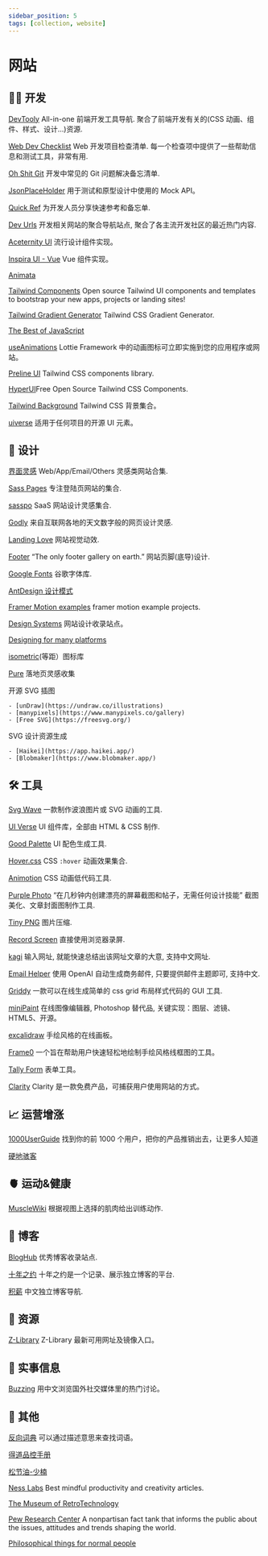 ```yaml
---
sidebar_position: 5
tags: [collection, website]
---
```


# 网站

## 🧑‍💻 开发

[DevTooly](https://devtooly.com/) All-in-one 前端开发工具导航. 聚合了前端开发有关的(CSS 动画、组件、样式、设计...)资源.

[Web Dev Checklist](https://www.toptal.com/developers/webdevchecklist) Web 开发项目检查清单. 每一个检查项中提供了一些帮助信息和测试工具，非常有用.

[Oh Shit Git](https://ohshitgit.com/zh) 开发中常见的 Git 问题解决备忘清单.

[JsonPlaceHolder](https://jsonplaceholder.typicode.com/) 用于测试和原型设计中使用的 Mock API。

[Quick Ref](https://quickref.me/) 为开发人员分享快速参考和备忘单.

[Dev Urls](https://devurls.com/) 开发相关网站的聚合导航站点, 聚合了各主流开发社区的最近热门内容.

[Aceternity UI](https://ui.aceternity.com/) 流行设计组件实现。

[Inspira UI - Vue](https://inspira-ui.com/) Vue 组件实现。

[Animata](https://animata.design/)

[Tailwind Components](https://tailwindcomponents.com/) Open source Tailwind UI components and templates to
bootstrap your new apps, projects or landing sites!

[Tailwind Gradient Generator](https://tailwindcomponents.com/gradient-generator/) Tailwind CSS Gradient Generator.

[The Best of JavaScript](https://bestofjs.org/)

[useAnimations](https://useanimations.com/) Lottie Framework 中的动画图标可立即实施到您的应用程序或网站。

[Preline UI](https://preline.co/index.html) Tailwind CSS components library.

[HyperUI](https://www.hyperui.dev/)Free Open Source Tailwind CSS Components.

[Tailwind Background](https://bg.ibelick.com/) Tailwind CSS 背景集合。

[uiverse](https://uiverse.io/) 适用于任何项目的开源 UI 元素。

## 🎨 设计

[界面灵感](https://uxchi.notion.site/881b4c0179a74935a3f607ad3521cdb5) Web/App/Email/Others 灵感类网站合集.

[Sass Pages](https://saaspages.xyz/) 专注登陆页网站的集合.

[sasspo](https://www.saaspo.com/) SaaS 网站设计灵感集合.

[Godly](https://godly.website/) 来自互联网各地的天文数字般的网页设计灵感.

[Landing Love](https://www.landing.love/) 网站视觉动效.

[Footer](https://www.footer.design/) “The only footer gallery on earth.” 网站页脚(底导)设计.

[Google Fonts](https://fonts.google.com/) 谷歌字体库.

[AntDesign 设计模式](https://www.yuque.com/ant-design/design-pattern/intro)

[Framer Motion examples](https://framermotionexamples.com/) framer motion example projects.

[Design Systems](https://www.designsystemhunt.com/) 网站设计收录站点。

[Designing for many platforms](https://design.facebook.com/toolsandresources/devices/)

[isometric](https://www.isocons.app/)(等距）图标库

[Pure](https://purelanding.page/) 落地页灵感收集

开源 SVG 插图

    - [unDraw](https://undraw.co/illustrations)
    - [manypixels](https://www.manypixels.co/gallery)
    - [Free SVG](https://freesvg.org/)

SVG 设计资源生成

    - [Haikei](https://app.haikei.app/)
    - [Blobmaker](https://www.blobmaker.app/)

## 🛠️ 工具

[Svg Wave](https://svgwave.in/) 一款制作波浪图片或 SVG 动画的工具.

[UI Verse](https://uiverse.io/) UI 组件库，全部由 HTML & CSS 制作.

[Good Palette](https://goodpalette.io/) UI 配色生成工具.

[Hover.css](https://ianlunn.github.io/Hover/#effects) CSS `:hover` 动画效果集合.

[Animotion](https://animotion.dev/) CSS 动画低代码工具.

[Purple Photo](https://purple-photo.web.app/) “在几秒钟内创建漂亮的屏幕截图和帖子，无需任何设计技能” 截图美化、文章封面图制作工具.

[Tiny PNG](https://tinypng.com/) 图片压缩.

[Record Screen](https://recordscreen.io/) 直接使用浏览器录屏.

[kagi](https://kagi.com/summarizer/index.html) 输入网址, 就能快速总结出该网址文章的大意, 支持中文网址.

[Email Helper](https://email-helper.vercel.app/) 使用 OpenAI 自动生成商务邮件, 只要提供邮件主题即可, 支持中文.

[Griddy](https://griddy.io/) 一款可以在线生成简单的 css grid 布局样式代码的 GUI 工具.

[miniPaint](https://github.com/viliusle/miniPaint) 在线图像编辑器, Photoshop 替代品, 关键实现：图层、滤镜、HTML5、开源。

[excalidraw](https://github.com/excalidraw/excalidraw) 手绘风格的在线画板。

[Frame0](https://frame0.app/) 一个旨在帮助用户快速轻松地绘制手绘风格线框图的工具。

[Tally Form](https://tally.so/) 表单工具。

[Clarity](https://clarity.microsoft.com/) Clarity 是一款免费产品，可捕获用户使用网站的方式。

## 📈 运营增涨

[1000UserGuide](https://1000userguide.com/#/) 找到你的前 1000 个用户，把你的产品推销出去，让更多人知道

[硬地骇客](https://book.hardhacker.com/)

## 🫀 运动&健康

[MuscleWiki](https://musclewiki.com/) 根据视图上选择的肌肉给出训练动作.

## 📜 博客

[BlogHub](https://bloghub.fun/) 优秀博客收录站点.

[十年之约](https://www.foreverblog.cn/) 十年之约是一个记录、展示独立博客的平台.

[积薪](https://firewood.news/) 中文独立博客导航.

## 💎 资源

[Z-Library](https://topstip.com/the-worlds-largest-digital-library-z-library-newly-available-official-site-and-mirror/) Z-Library 最新可用网址及镜像入口。

## 📰 实事信息

[Buzzing](https://www.buzzing.cc/) 用中文浏览国外社交媒体里的热门讨论。

## 👣 其他

[反向词典](https://wantwords.net/) 可以通过描述意思来查找词语。

[得道品控手册](https://dedao.feishu.cn/wiki/wikcnfT2WH5LXwFQvjgpmISVTzH)

[松节油-少楠](https://www.notion.so/c5151b9788264405a6b8f2401525dd85?v=fff2bf30d8914419823e67df3e0feb48)

[Ness Labs](https://nesslabs.com/best) Best mindful productivity and creativity articles.

[The Museum of RetroTechnology](http://www.douglas-self.com/MUSEUM/museum.htm)

[Pew Research Center](https://www.pewresearch.org/) A nonpartisan fact tank that informs the public about the issues, attitudes and trends shaping the world.

[Philosophical things for normal people](https://gainedin.site/)
